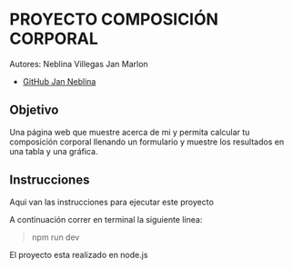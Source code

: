 # PROYECTO COMPOSICIÓN CORPORAL

Autores: Neblina Villegas Jan Marlon

- [GitHub Jan Neblina](https://github.com/jneblina)

## Objetivo
Una página web que muestre acerca de mi y permita calcular tu composición corporal llenando un formulario y muestre los resultados en una tabla y una gráfica.

## Instrucciones

Aqui van las instrucciones para ejecutar este proyecto

A continuación correr en terminal la siguiente linea:

> npm run dev

El proyecto esta realizado en node.js

